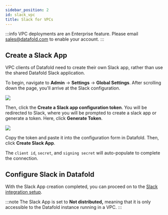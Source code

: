 ```yaml
---
sidebar_position: 2
id: slack_vpc
title: Slack for VPCs
---
```

:::info
VPC deployments are an Enterprise feature. Please email [sales@datafold.com](mailto:sales@datafold.com) to enable your account. 
:::

## Create a Slack App

VPC clients of Datafold need to create their own Slack app, rather than use the shared Datafold Slack application.

To begin, navigate to **Admin** -> **Settings** -> **Global Settings**. After scrolling down the page, you'll arrive at the Slack configuration.

![](/img/onprem_slack_configuration.png)

Then, click the **Create a Slack app configuration token**. You will be redirected to Slack, where you will be prompted to create a slack app or generate a token. Here, click **Generate Token**.

![](/img/onprem_slack_generate_token.png)

Copy the token and paste it into the configuration form in Datafold. Then, click **Create Slack App**.

The `client id`, `secret`, and `signing secret` will auto-populate to complete the connection. 

## Configure Slack in Datafold

With the Slack App creation completed, you can proceed on to the [Slack integration setup](../../deployment_testing/notifications/slack).

:::note
The Slack App is set to **Not distributed,** meaning that it is only accessible to the Datafold instance running in a VPC.
:::
